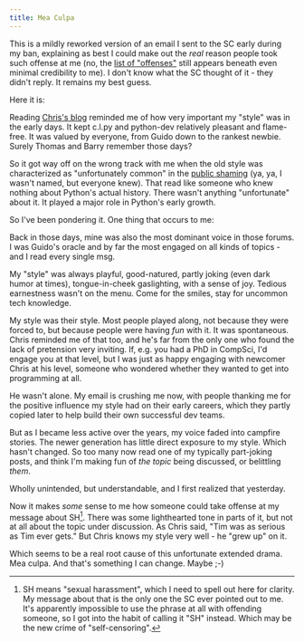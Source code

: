 ```yaml
---
title: Mea Culpa
---
```

This is a mildly reworked version of an email I sent to the SC early during my ban, explaining as best I could make out the _real_ reason people took such offense at me (no, the [list of "offenses"](crimes) still appears beneath even minimal credibility to me). I don't know what the SC thought of it - they didn't reply. It remains my best guess.

Here it is:

Reading [Chris's blog](https://chrismcdonough.substack.com/p/the-shameful-defenestration-of-tim) reminded me of how very important my "style" was in the early days. It kept c.l.py and python-dev relatively pleasant and flame-free. It was valued by everyone, from Guido down to the rankest newbie. Surely Thomas and Barry remember those days?

So it got way off on the wrong track with me when the old style was characterized as "unfortunately common" in the [public shaming](https://discuss.python.org/t/inclusive-communications-expectations-in-python-spaces/57950) (ya, ya, I wasn't named, but everyone knew). That read like someone who knew nothing about Python's actual history. There wasn't anything "unfortunate" about it. It played a major role in Python's early growth.

So I've been pondering it. One thing that occurs to me:

Back in those days, mine was also the most dominant voice in those forums. I was Guido's oracle and by far the most engaged on all kinds of topics - and I read every single msg.

My "style" was always playful, good-natured, partly joking (even dark humor at times), tongue-in-cheek gaslighting, with a sense of joy. Tedious earnestness wasn't on the menu. Come for the smiles, stay for uncommon tech knowledge.

My style was their style. Most people played along, not because they were forced to, but because people were having _fun_ with it. It was spontaneous. Chris reminded me of that too, and he's far from the only one who found the lack of pretension very inviting. If, e.g. you had a PhD in CompSci, I'd engage you at that level, but I was just as happy engaging with newcomer Chris at his level, someone who wondered whether they wanted to get into programming at all.

He wasn't alone. My email is crushing me now, with people thanking me for the positive influence my style had on their early careers, which they partly copied later to help build their own successful dev teams.

But as I became less active over the years, my voice faded into campfire stories. The newer generation has little direct exposure to my style. Which hasn't changed. So too many now read one of my typically part-joking posts, and think I'm making fun of _the topic_ being discussed, or belittling _them_.

Wholly unintended, but understandable, and I first realized that yesterday.

Now it makes _some_ sense to me how someone could take offense at my message about SH[^1]. There was some lighthearted tone in parts of it, but not at all about the topic under discussion. As Chris said, "Tim was as serious as Tim ever gets." But Chris knows my style very well - he "grew up" on it.

Which seems to be a real root cause of this unfortunate extended drama. Mea culpa. And that's something I can change. Maybe ;-)

[^1]: SH means "sexual harassment", which I need to spell out here for clarity. My message about that is the only one the SC ever pointed out to me. It's apparently impossible to use the phrase at all with offending someone, so I got into the habit of calling it "SH" instead. Which may be the new crime of "self-censoring".
